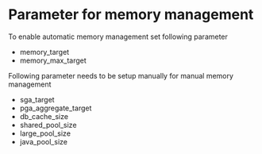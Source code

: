 # Parameter for memory management  
To enable automatic memory management set following parameter  
* memory_target
* memory_max_target

Following parameter needs to be setup manually for manual memory management  
* sga_target
* pga_aggregate_target
* db_cache_size
* shared_pool_size
* large_pool_size
* java_pool_size
